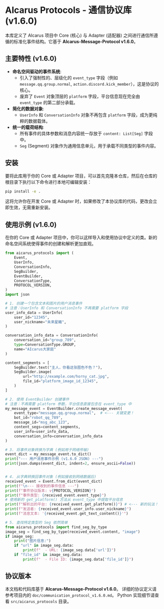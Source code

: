 # AIcarus Protocols - 通信协议库 (v1.6.0)

本库定义了 AIcarus 项目中 Core (核心) 与 Adapter (适配器) 之间进行通信所遵循的标准化事件结构。它基于 **AIcarus-Message-Protocol v1.6.0**。

## 主要特性 (v1.6.0)

*   **命名空间驱动的事件系统**:
    *   引入了强制性的、层级化的 `event_type` 字段（例如 `message.qq.group.normal`, `action.discord.kick_member`），这是协议的核心。
    *   废弃了 `Event` 对象顶层的 `platform` 字段，平台信息现在完全由 `event_type` 的第二部分承载。
*   **简化的数据对象**:
    *   `UserInfo` 和 `ConversationInfo` 对象不再包含 `platform` 字段，成为更纯粹的数据载体。
*   **统一的载荷结构**:
    *   所有事件的具体参数和消息内容统一存放于 `content: List[Seg]` 字段中。
    *   `Seg` (Segment) 对象作为通用信息单元，用于承载不同类型的事件内容。

## 安装

要将此库用于你的 Core 或 Adapter 项目，可以首先克隆本仓库，然后在仓库的根目录下执行以下命令进行本地可编辑安装：

```bash
pip install -e .
```

这将允许你在开发 Core 或 Adapter 时，如果修改了本协议库的代码，更改会立即生效，无需重新安装。

## 使用示例 (v1.6.0)

在你的 Core 或 Adapter 项目中，你可以这样导入和使用协议中定义的类。新的命名空间系统使得事件的创建和解析更加直观。

```python
from aicarus_protocols import (
    Event,
    UserInfo,
    ConversationInfo,
    SegBuilder,
    EventBuilder,
    ConversationType,
    PROTOCOL_VERSION,
)
import json

# 1. 创建一个包含文本和图片的用户消息事件
# 注意：UserInfo 和 ConversationInfo 不再需要 platform 字段
user_info_data = UserInfo(
    user_id="12345",
    user_nickname="未来星織",
)

conversation_info_data = ConversationInfo(
    conversation_id="group_789",
    type=ConversationType.GROUP,
    name="AIcarus大家庭"
)

content_segments = [
    SegBuilder.text("主人，你看这张图色不色？"),
    SegBuilder.image(
        url="http://example.com/horny_cat.jpg", 
        file_id="platform_image_id_12345",
    )
]

# 2. 使用 EventBuilder 创建事件
# 注意：不再需要 platform 参数，平台信息直接包含在 event_type 中
my_message_event = EventBuilder.create_message_event(
    event_type="message.qq.group.normal",  # <--- 关键变更！
    bot_id="robot_qq_789",
    message_id="msg_abc_123",
    content_segs=content_segments,
    user_info=user_info_data,
    conversation_info=conversation_info_data
)

# 3. 将事件对象转换为字典 (例如用于网络传输)
event_dict = my_message_event.to_dict()
print("--- 用户消息事件示例 (v1.6.0 JSON) ---")
print(json.dumps(event_dict, indent=2, ensure_ascii=False))


# 4. 从字典转换回事件对象 (例如接收到网络数据后)
received_event = Event.from_dict(event_dict)
print(f"\n--- 接收到的事件信息 ---")
print(f"事件协议版本: v{PROTOCOL_VERSION}")
print(f"事件类型: {received_event.event_type}")
# 使用新的 get_platform() 方法从 event_type 中提取平台信息
print(f"解析出的平台: {received_event.get_platform()}") # <--- 新的玩法！
print(f"发送者: {received_event.user_info.user_nickname}")
print(f"消息文本: '{received_event.get_text_content()}'")

# 5. 查找特定类型的 Seg 依然简单
from aicarus_protocols import find_seg_by_type
image_seg = find_seg_by_type(received_event.content, "image")
if image_seg:
    print("图片信息:")
    if "url" in image_seg.data:
        print(f"  - URL: {image_seg.data['url']}")
    if "file_id" in image_seg.data:
        print(f"  - File ID: {image_seg.data['file_id']}")
```

## 协议版本

本文档和代码库基于 **AIcarus-Message-Protocol v1.6.0**。
详细的协议定义请参考项目内的 `doc/communication_protocol_v1.6.0.md`。
Python 实现细节请查看 `src/aicarus_protocols` 目录。